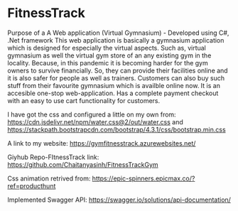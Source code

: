 # FitnessTrack
Purpose of a A Web application (Virtual Gymnasium) - Developed using C#,  .Net framework
This web application is basically a gymnasium application which is designed for especially the virtual aspects. Such as, virtual gymnasium as well the virtual gym store of an any existing gym in the locality. Because, in this pandemic it is becoming harder for the gym owners to survive financially. So, they can provide their facilities online and it is also safer for people as well as trainers. 
Customers can also buy such stuff from their favourite gymnasium which is availble online now. It is an accesible one-stop web-application. Has a complete payment checkout with an easy to use cart functionality for customers.

I have got the css and configured a little on my own from: https://cdn.jsdelivr.net/npm/water.css@2/out/water.css and https://stackpath.bootstrapcdn.com/bootstrap/4.3.1/css/bootstrap.min.css


A link to my website: https://gymfitnesstrack.azurewebsites.net/

Giyhub Repo-FItnessTrack link: https://github.com/Chaitanyasinh/FitnessTrackGym

Css animation retrived from: https://epic-spinners.epicmax.co/?ref=producthunt

Implemented Swagger API: https://swagger.io/solutions/api-documentation/

